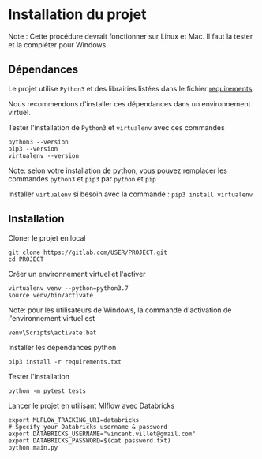 # Installation du projet

Note : Cette procédure devrait fonctionner sur Linux et Mac. Il faut la tester et la compléter pour Windows.

## Dépendances

Le projet utilise `Python3` et des librairies listées dans le fichier [requirements](requirements.txt). 

Nous recommendons d'installer ces dépendances dans un environnement virtuel.

Tester l'installation de `Python3` et `virtualenv` avec ces commandes

    python3 --version
    pip3 --version
    virtualenv --version
    
Note: selon votre installation de python, vous pouvez remplacer les commandes `python3` et `pip3` par `python` et `pip`

Installer `virtualenv` si besoin avec la commande :  `pip3 install virtualenv`

## Installation 

Cloner le projet en local

    git clone https://gitlab.com/USER/PROJECT.git
    cd PROJECT

Créer un environnement virtuel et l'activer

    virtualenv venv --python=python3.7
    source venv/bin/activate
    
Note: pour les utilisateurs de Windows, la commande d'activation de l'environnement virtuel est
    
    venv\Scripts\activate.bat

Installer les dépendances python 

    pip3 install -r requirements.txt

Tester l'installation

    python -m pytest tests

Lancer le projet en utilisant Mlflow avec Databricks

    export MLFLOW_TRACKING_URI=databricks
    # Specify your Databricks username & password
    export DATABRICKS_USERNAME="vincent.villet@gmail.com"
    export DATABRICKS_PASSWORD=$(cat password.txt)
    python main.py
